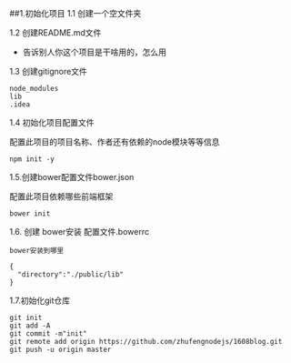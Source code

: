 ##1.初始化项目
1.1 创建一个空文件夹

1.2 创建README.md文件

- 告诉别人你这个项目是干啥用的，怎么用

1.3 创建gitignore文件
```
node_modules
lib
.idea
```
1.4 初始化项目配置文件

配置此项目的项目名称、作者还有依赖的node模块等等信息
```
npm init -y
```

1.5.创建bower配置文件bower.json

配置此项目依赖哪些前端框架
```
bower init
```
1.6. 创建 bower安装 配置文件.bowerrc
```
bower安装到哪里

{
  "directory":"./public/lib"
}
```

1.7.初始化git仓库
```
git init 
git add -A
git commit -m"init"
git remote add origin https://github.com/zhufengnodejs/1608blog.git
git push -u origin master
```
